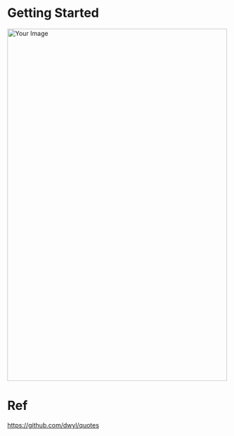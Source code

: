 
# Getting Started

<img src="https://github.com/HojinLim/RN_life_quotes/raw/main/assets/69897998/c629a529-336d-439a-a593-81d7b7cacfb1" alt="Your Image" width="500" height="800">


# Ref

https://github.com/dwyl/quotes
